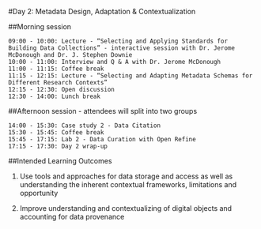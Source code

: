#Day 2: Metadata Design, Adaptation & Contextualization

##Morning session

    09:00 - 10:00: Lecture - “Selecting and Applying Standards for Building Data Collections” - interactive session with Dr. Jerome McDonough and Dr. J. Stephen Downie
    10:00 - 11:00: Interview and Q & A with Dr. Jerome McDonough
    11:00 - 11:15: Coffee break
    11:15 - 12:15: Lecture - “Selecting and Adapting Metadata Schemas for Different Research Contexts”
    12:15 - 12:30: Open discussion
    12:30 - 14:00: Lunch break

##Afternoon session - attendees will split into two groups

    14:00 - 15:30: Case study 2 - Data Citation
    15:30 - 15:45: Coffee break
    15:45 - 17:15: Lab 2 - Data Curation with Open Refine
    17:15 - 17:30: Day 2 wrap-up

##Intended Learning Outcomes

1. Use tools and approaches for data storage and access as well as understanding the inherent
contextual frameworks, limitations and opportunity

2. Improve understanding and contextualizing of digital objects and accounting for data
provenance
